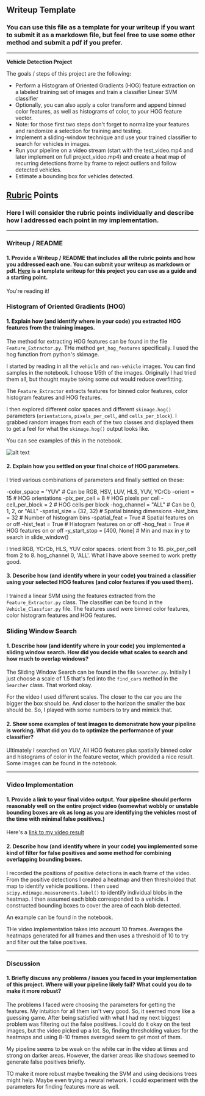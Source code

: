## Writeup Template
### You can use this file as a template for your writeup if you want to submit it as a markdown file, but feel free to use some other method and submit a pdf if you prefer.

---

**Vehicle Detection Project**

The goals / steps of this project are the following:

* Perform a Histogram of Oriented Gradients (HOG) feature extraction on a labeled training set of images and train a classifier Linear SVM classifier
* Optionally, you can also apply a color transform and append binned color features, as well as histograms of color, to your HOG feature vector. 
* Note: for those first two steps don't forget to normalize your features and randomize a selection for training and testing.
* Implement a sliding-window technique and use your trained classifier to search for vehicles in images.
* Run your pipeline on a video stream (start with the test_video.mp4 and later implement on full project_video.mp4) and create a heat map of recurring detections frame by frame to reject outliers and follow detected vehicles.
* Estimate a bounding box for vehicles detected.

[//]: # (Image References)
[image1]: ./examples/car_not_car.png
[image2]: ./examples/HOG_example.jpg
[image3]: ./examples/sliding_windows.jpg
[image4]: ./examples/sliding_window.jpg
[image5]: ./examples/bboxes_and_heat.png
[image6]: ./examples/labels_map.png
[image7]: ./examples/output_bboxes.png
[video1]: ./project_video.mp4

## [Rubric](https://review.udacity.com/#!/rubrics/513/view) Points
### Here I will consider the rubric points individually and describe how I addressed each point in my implementation.  

---
### Writeup / README

#### 1. Provide a Writeup / README that includes all the rubric points and how you addressed each one.  You can submit your writeup as markdown or pdf.  [Here](https://github.com/udacity/CarND-Vehicle-Detection/blob/master/writeup_template.md) is a template writeup for this project you can use as a guide and a starting point.  

You're reading it!

### Histogram of Oriented Gradients (HOG)

#### 1. Explain how (and identify where in your code) you extracted HOG features from the training images.

The method for extracting HOG features can be found in the file `Feature_Extractor.py`.  THe method `get_hog_features` specifically.  I used the hog function from python's skimage.

I started by reading in all the `vehicle` and `non-vehicle` images.  You can find samples in the notebook.  I choose 1/5th of the images.  Originally I had tried them all, but thought maybe taking some out would reduce overfitting.  

The `Feature_Extractor` extracts features for binned color features, color histogram features and HOG features.

I then explored different color spaces and different `skimage.hog()` parameters (`orientations`, `pixels_per_cell`, and `cells_per_block`).  I grabbed random images from each of the two classes and displayed them to get a feel for what the `skimage.hog()` output looks like.

You can see examples of this in the notebook.


![alt text][image2]

#### 2. Explain how you settled on your final choice of HOG parameters.

I tried various combinations of parameters and finally settled on these:

-color_space = 'YUV' # Can be RGB, HSV, LUV, HLS, YUV, YCrCb
-orient = 15  # HOG orientations
-pix_per_cell = 8 # HOG pixels per cell
-cell_per_block = 2 # HOG cells per block
-hog_channel = "ALL" # Can be 0, 1, 2, or "ALL"
-spatial_size = (32, 32) # Spatial binning dimensions
-hist_bins = 32    # Number of histogram bins
-spatial_feat = True # Spatial features on or off
-hist_feat = True # Histogram features on or off
-hog_feat = True # HOG features on or off
-y_start_stop = [400, None] # Min and max in y to search in slide_window()

I tried RGB, YCrCb, HLS, YUV color spaces.  orient from 3 to 16.  pix_per_cell from 2 to 8. hog_channel 0, 'ALL'.  What I have above seemed to work pretty good.

#### 3. Describe how (and identify where in your code) you trained a classifier using your selected HOG features (and color features if you used them).

I trained a linear SVM using the features extracted from the `Feature_Extractor.py` class.  The classifier can be found in the `Vehicle_Classfier.py` file.  The features used were binned color features, color histogram features and HOG features.

### Sliding Window Search

#### 1. Describe how (and identify where in your code) you implemented a sliding window search.  How did you decide what scales to search and how much to overlap windows?

The Sliding Window Search can be found in the file `Searcher.py`.  Initially I just choose a scale of 1.5 that's fed into the `find_cars` method in the `Searcher` class.  That worked okay.

For the video I used different scales.  The closer to the car you are the bigger the box should be.  And closer to the horizon the smaller the box should be.  So, I played with some numbers to try and mimick that.

#### 2. Show some examples of test images to demonstrate how your pipeline is working.  What did you do to optimize the performance of your classifier?

Ultimately I searched on YUV, All HOG features plus spatially binned color and histograms of color in the feature vector, which provided a nice result.  Some images can be found in the notebook.


---

### Video Implementation

#### 1. Provide a link to your final video output.  Your pipeline should perform reasonably well on the entire project video (somewhat wobbly or unstable bounding boxes are ok as long as you are identifying the vehicles most of the time with minimal false positives.)
Here's a [link to my video result](./video_output/bbox_video.mp4)


#### 2. Describe how (and identify where in your code) you implemented some kind of filter for false positives and some method for combining overlapping bounding boxes.

I recorded the positions of positive detections in each frame of the video.  From the positive detections I created a heatmap and then thresholded that map to identify vehicle positions.  I then used `scipy.ndimage.measurements.label()` to identify individual blobs in the heatmap.  I then assumed each blob corresponded to a vehicle.  I constructed bounding boxes to cover the area of each blob detected.  

An example can be found in the notebook.


THe video implementation takes into account 10 frames. Averages the heatmaps generated for all frames and then uses a threshold of 10 to try and filter out the false positives.



---

### Discussion

#### 1. Briefly discuss any problems / issues you faced in your implementation of this project.  Where will your pipeline likely fail?  What could you do to make it more robust?

The problems I faced were choosing the parameters for getting the features.  My intuition for all them isn't very good.  So, it seemed more like a guessing game.  After being satisfied with what I had my next biggest problem was filtering out the false positives. I could do it okay on the test images, but the video picked up a lot. So, finding thresholding values for the heatmaps and using 8-10 frames averaged seem to get most of them.

My pipeline seems to be weak on the white car in the video at times and strong on darker areas.  However, the darker areas like shadows seemed to generate false positives briefly.

TO make it more robust maybe tweaking the SVM and using decisions trees might help.  Maybe even trying a neural network.  I could experiment with the parameters for finding features more as well.
